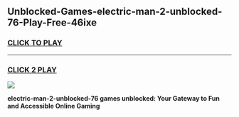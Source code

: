 
## Unblocked-Games-electric-man-2-unblocked-76-Play-Free-46ixe
<h3>
<a href="https://premium76.site?title=electric-man-2-unblocked-76&ref=23A">CLICK TO PLAY</a></h3>
<hr>

<h3>
<a href="https://premium76.site?title=electric-man-2-unblocked-76&ref=23A">CLICK 2 PLAY</a>
  
</h3>

<a href="https://premium76.site?title=electric-man-2-unblocked-76&ref=23A"><img src="https://clearcache.store/games.png"></a>


**electric-man-2-unblocked-76 games unblocked: Your Gateway to Fun and Accessible Online Gaming**
